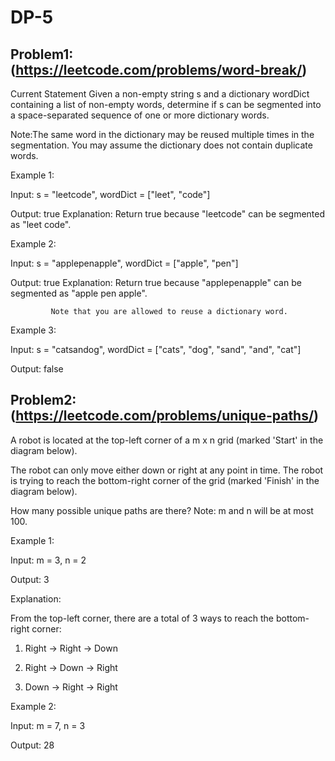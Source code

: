 # DP-5

## Problem1: (https://leetcode.com/problems/word-break/)

Current Statement
Given a non-empty string s and a dictionary wordDict containing a list of non-empty words, determine if s can be segmented into a space-separated sequence of one or more dictionary words.

Note:The same word in the dictionary may be reused multiple times in the segmentation.
You may assume the dictionary does not contain duplicate words.

Example 1:

Input: s = "leetcode", wordDict = ["leet", "code"]

Output: true
             Explanation: Return true because "leetcode" can be segmented as "leet code".
             
Example 2:

Input: s = "applepenapple", wordDict = ["apple", "pen"]

Output: true
             Explanation: Return true because "applepenapple" can be segmented as "apple pen apple".

             Note that you are allowed to reuse a dictionary word.
Example 3:

Input: s = "catsandog", wordDict = ["cats", "dog", "sand", "and", "cat"]

Output: false 

## Problem2: (https://leetcode.com/problems/unique-paths/)

A robot is located at the top-left corner of a m x n grid (marked 'Start' in the diagram below).

The robot can only move either down or right at any point in time. The robot is trying to reach the bottom-right corner of the grid (marked 'Finish' in the diagram below).

How many possible unique paths are there?
Note: m and n will be at most 100.

Example 1:

Input: m = 3, n = 2

Output: 3

Explanation:

From the top-left corner, there are a total of 3 ways to reach the bottom-right corner:

1. Right -> Right -> Down

2. Right -> Down -> Right

3. Down -> Right -> Right

Example 2:

Input: m = 7, n = 3

Output: 28
